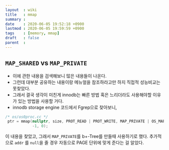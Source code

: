 ```yaml
---
layout  : wiki
title   : mmap
summary : 
date    : 2020-06-05 19:52:18 +0900
lastmod : 2020-06-05 19:59:59 +0900
tags    : [memory, mmap]
draft   : false
parent  : 
---
```


## `MAP_SHARED` vs `MAP_PRIVATE`
 * 이에 관한 내용을 검색해보니 많은 내용들이 나온다.
 * 그런데 대부분 공유하는 내용이랑 메뉴얼을 참조하라고만 하지 직접적 성능비교는 못찾았다.
 * 그래서 결국 생각이 미친게 innodb는 빠른 방법 혹은 느리더라도 사용해야할 이유가 있는 방법을 사용할 거다.
 * innodb storage engine 코드에서 Fgrep으로 찾아보니,

 ```cpp
 /* os/os0proc.cc */
  ptr = mmap(nullptr, size, PROT_READ | PROT_WRITE, MAP_PRIVATE | OS_MAP_ANON,
             -1, 0);
 ```
 
 이 내용을 찾았고, 그래서 `MAP_PRIVATE`를 b+-Tree를 만들때 사용하기로 했다.
 추가적으로 `addr` 를 `null`을 줄 경우 자동으로 PAGE 단위에 맞게 준다는 걸 알았다.
 
